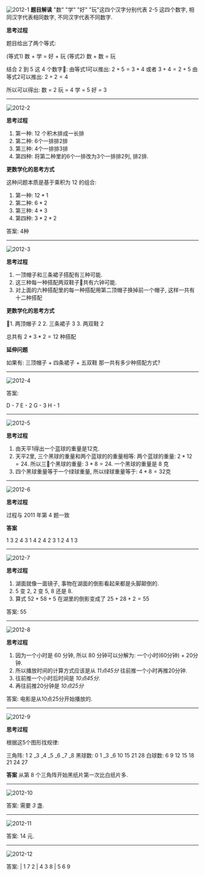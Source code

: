 ![2012-1](2012/pics/2012-1.png)
**题目解读**
"数" "学" "好" "玩"这四个汉字分别代表 2-5 这四个数字, 相同汉字代表相同数字, 不同汉字代表不同数字.

**思考过程**

题目给出了两个等式:

(等式1) 数 + 学 = 好 + 玩
(等式2) 数 + 数 = 玩

结合 2 到 5 这 4 个数字:
由等式1可以推出: $2 + 5 = 3 + 4$ 或者 $3 + 4 = 2 + 5$
由等式2可以推出: $2 + 2 = 4$

所以可以得出:
数 = 2
玩 = 4
学 = 5
好 = 3

--------------------

![2012-2](2012/pics/2012-2.png)

**思考过程**

1. 第一种: 12 个积木排成一长排
2. 第二种: 6个一排排2排
3. 第三种: 4个一排排3排
4. 第四种: 将第二种里的6个一排改为3个一排排2列, 排2排.

**更数学化的思考方式**

这种问题本质是基于乘积为 12 的组合:

1. 第一种: $12 * 1$
2. 第二种: $6 * 2$
3. 第三种: $4 * 3$
4. 第四种: $3 *2 * 2$

答案:
4种

--------------------

![2012-3](2012/pics/2012-3.png)

**思考过程**

1. 一顶帽子和三条裙子搭配有三种可能.
2. 这三种每一种搭配两双鞋子共有六钟可能.
3. 对上面的六种搭配里的每一种搭配用第二顶帽子换掉前一个帽子, 这样一共有十二种搭配

**更数学化的思考方式**

1. 两顶帽子 2
2. 三条裙子 3
3. 两双鞋 2

总共有 $2 * 3 * 2 = 12$ 种搭配

**延伸问题**

如果有: 三顶帽子 + 四条裙子 + 五双鞋 那一共有多少种搭配方式? 

--------------------

![2012-4](2012/pics/2012-4.png)

答案:

D - 7
E - 2
G - 3
H - 1

--------------------

![2012-5](2012/pics/2012-5.png)

**思考过程**

1. 由天平1得出一个蓝球的重量是12克.
2. 天平2里, 三个黑球的重量和两个蓝球的的重量相等: 
两个蓝球的重量: $2 * 12 = 24$.
所以三个黑球的重量: $3 * 8 = 24$. 一个黑球的重量是 8 克
3. 四个黑球重量等于一个绿球重量, 所以绿球重量等于: $4 * 8 = 32$克

--------------------

![2012-6](2012/pics/2012-6.png)

**思考过程**

过程与 2011 年第 4 题一致

**答案**

1 3 2 4
3 1 4 2
4 2 3 1
2 4 1 3

--------------------

![2012-7](2012/pics/2012-7.png)

**思考过程**

1. 湖面就像一面镜子, 事物在湖面的倒影看起来都是头脚颠倒的.
2. 5 变 2, 2 变 5, 8 还是 8.
2. 算式 $52 + 58 + 5$ 在湖里的倒影变成了 $25 + 28 + 2 = 55$

答案: 55

--------------------

![2012-8](2012/pics/2012-8.png)

**思考过程**

1. 因为一个小时是 60 分钟, 所以 80 分钟可以分解为: 一个小时(60分钟) + 20分钟.
2. 所以播放时间的计算方式应该是从 *11点45分* 往前推一个小时再推20分钟.
3. 往前推一个小时后时间是 *10点45分*.
4. 再往前推20分钟是 *10点25分*

答案:
电影是从10点25分开始播放的.

--------------------

![2012-9](2012/pics/2012-9.png)

**思考过程**

根据这5个图形找规律:

三角阵:  1  2  _3  _4  _5 _6 _7 _8
黑球数:  0  1  _3  _6  10 15 21 28
白球数:  6  9  12 15 18 21 24 27

**答案**
从第 8 个三角阵开始黑纸片第一次比白纸片多.

--------------------

![2012-10](2012/pics/2012-10.png)

答案: 需要 *3* 盏.

--------------------

![2012-11](2012/pics/2012-11.png)

答案: 14 元.

--------------------

![2012-12](2012/pics/2012-12.png)

答案:
| 1 7 2
| 4 3 8
| 5 6 9
